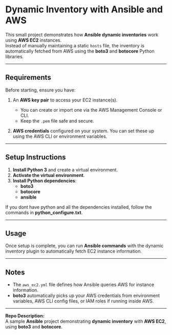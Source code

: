 # Dynamic Inventory with Ansible and AWS

This small project demonstrates how **Ansible dynamic inventories** work using **AWS EC2** instances.  
Instead of manually maintaining a static `hosts` file, the inventory is automatically fetched from AWS using the **boto3** and **botocore** Python libraries.

---

## Requirements

Before starting, ensure you have:

1. An **AWS key pair** to access your EC2 instance(s).  
   - You can create or import one via the AWS Management Console or CLI.  
   - Keep the `.pem` file safe and secure.

2. **AWS credentials** configured on your system. You can set these up using the AWS CLI or environment variables.

---

## Setup Instructions

1. **Install Python 3** and create a virtual environment.  
2. **Activate the virtual environment**.  
3. **Install Python dependencies**:  
   - **boto3**  
   - **botocore**  
   - **ansible**

If you dont have python and all the dependencies installed, follow the commands in **python_configure.txt**.

---

## Usage

Once setup is complete, you can run **Ansible commands** with the dynamic inventory plugin to automatically fetch EC2 instance information.  

---

## Notes

- The `aws_ec2.yml` file defines how Ansible queries AWS for instance information.  
- **boto3** automatically picks up your AWS credentials from environment variables, AWS CLI config files, or IAM roles if running inside AWS.  

---

**Repo Description:**  
A sample **Ansible** project demonstrating **dynamic inventory** with **AWS EC2**, using **boto3** and **botocore**.  
